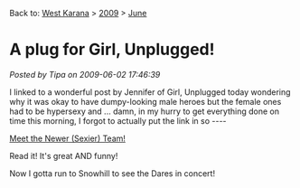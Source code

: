 Back to: [West Karana](/posts/westkarana.md) > [2009](/posts/2009/westkarana.md) > [June](./westkarana.md)
# A plug for Girl, Unplugged!

*Posted by Tipa on 2009-06-02 17:46:39*

I linked to a wonderful post by Jennifer of Girl, Unplugged today wondering why it was okay to have dumpy-looking male heroes but the female ones had to be hypersexy and ... damn, in my hurry to get everything done on time this morning, I forgot to actually put the link in so ----

[Meet the Newer (Sexier) Team!](http://girlunplugged.wordpress.com/2009/06/01/meet-the-newer-sexier-team/)

Read it! It's great AND funny!

Now I gotta run to Snowhill to see the Dares in concert!

